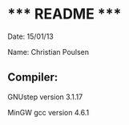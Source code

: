 *** README ***
==============
Date: 15/01/13

Name: Christian Poulsen

Compiler:
---------
GNUstep version 3.1.17

MinGW gcc version 4.6.1